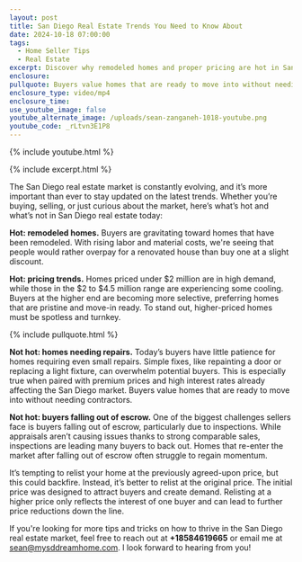 ```yaml
---
layout: post
title: San Diego Real Estate Trends You Need to Know About
date: 2024-10-18 07:00:00
tags:
  - Home Seller Tips
  - Real Estate
excerpt: Discover why remodeled homes and proper pricing are hot in San Diego today.
enclosure:
pullquote: Buyers value homes that are ready to move into without needing contractors.
enclosure_type: video/mp4
enclosure_time:
use_youtube_image: false
youtube_alternate_image: /uploads/sean-zanganeh-1018-youtube.png
youtube_code: _rLtvn3E1P8
---
```

{% include youtube.html %}

{% include excerpt.html %}

The San Diego real estate market is constantly evolving, and it’s more important than ever to stay updated on the latest trends. Whether you’re buying, selling, or just curious about the market, here’s what’s hot and what’s not in San Diego real estate today:

**Hot: remodeled homes.** Buyers are gravitating toward homes that have been remodeled. With rising labor and material costs, we're seeing that people would rather overpay for a renovated house than buy one at a slight discount.

**Hot: pricing trends.** Homes priced under $2 million are in high demand, while those in the $2 to $4.5 million range are experiencing some cooling. Buyers at the higher end are becoming more selective, preferring homes that are pristine and move-in ready. To stand out, higher-priced homes must be spotless and turnkey.

{% include pullquote.html %}

**Not hot: homes needing repairs.** Today’s buyers have little patience for homes requiring even small repairs. Simple fixes, like repainting a door or replacing a light fixture, can overwhelm potential buyers. This is especially true when paired with premium prices and high interest rates already affecting the San Diego market. Buyers value homes that are ready to move into without needing contractors.

**Not hot: buyers falling out of escrow.** One of the biggest challenges sellers face is buyers falling out of escrow, particularly due to inspections. While appraisals aren’t causing issues thanks to strong comparable sales, inspections are leading many buyers to back out. Homes that re-enter the market after falling out of escrow often struggle to regain momentum.

It’s tempting to relist your home at the previously agreed-upon price, but this could backfire. Instead, it’s better to relist at the original price. The initial price was designed to attract buyers and create demand. Relisting at a higher price only reflects the interest of one buyer and can lead to further price reductions down the line.

If you're looking for more tips and tricks on how to thrive in the San Diego real estate market, feel free to reach out at **\+18584619665** or email me at [sean@mysddreamhome.com](mailto:sean@mysddreamhome.com). I look forward to hearing from you!